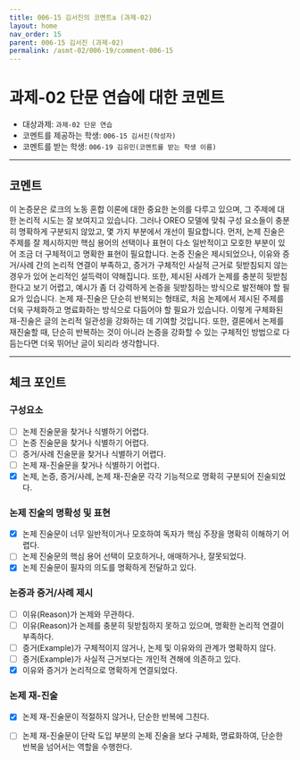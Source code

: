 ```yaml
---
title: 006-15 김서진의 코멘트a (과제-02) 
layout: home
nav_order: 15
parent: 006-15 김서진 (과제-02)
permalink: /asmt-02/006-19/comment-006-15
---
```


# 과제-02 단문 연습에 대한 코멘트

- 대상과제: `과제-02 단문 연습`
- 코멘트를 제공하는 학생: `006-15 김서진(작성자)` 
- 코멘트를 받는 학생: `006-19 김유민(코멘트를 받는 학생 이름)` 

---

## 코멘트

이 논증문은 로크의 노동 혼합 이론에 대한 중요한 논의를 다루고 있으며, 그 주제에 대한 논리적 시도는 잘 보여지고 있습니다. 그러나 OREO 모델에 맞춰 구성 요소들이 충분히 명확하게 구분되지 않았고, 몇 가지 부분에서 개선이 필요합니다.
먼저, 논제 진술은 주제를 잘 제시하지만 핵심 용어의 선택이나 표현이 다소 일반적이고 모호한 부분이 있어 조금 더 구체적이고 명확한 표현이 필요합니다. 논증 진술은 제시되었으나, 이유와 증거/사례 간의 논리적 연결이 부족하고, 증거가 구체적인 사실적 근거로 뒷받침되지 않는 경우가 있어 논리적인 설득력이 약해집니다. 또한, 제시된 사례가 논제를 충분히 뒷받침한다고 보기 어렵고, 예시가 좀 더 강력하게 논증을 뒷받침하는 방식으로 발전해야 할 필요가 있습니다.
논제 재-진술은 단순히 반복되는 형태로, 처음 논제에서 제시된 주제를 더욱 구체화하고 명료화하는 방식으로 다듬어야 할 필요가 있습니다. 이렇게 구체화된 재-진술은 글의 논리적 일관성을 강화하는 데 기여할 것입니다. 또한, 결론에서 논제를 재진술할 때, 단순히 반복하는 것이 아니라 논증을 강화할 수 있는 구체적인 방법으로 다듬는다면 더욱 뛰어난 글이 되리라 생각합니다.

---

## 체크 포인트

### **구성요소**
- [ ] 논제 진술문을 찾거나 식별하기 어렵다.
- [ ] 논증 진술문을 찾거나 식별하기 어렵다.
- [ ] 증거/사례 진술문을 찾거나 식별하기 어렵다.
- [ ] 논제 재-진술문을 찾거나 식별하기 어렵다.
- [x] 논제, 논증, 증거/사례, 논제 재-진술문 각각 기능적으로 명확히 구분되어 진술되었다.

### **논제 진술의 명확성 및 표현**  
- [x] 논제 진술문이 너무 일반적이거나 모호하여 독자가 핵심 주장을 명확히 이해하기 어렵다.  
- [ ] 논제 진술문의 핵심 용어 선택이 모호하거나, 애매하거나, 잘못되었다.  
- [x] 논제 진술문이 필자의 의도를 명확하게 전달하고 있다.  

### **논증과 증거/사례 제시**  
- [ ] 이유(Reason)가 논제와 무관하다.
- [ ] 이유(Reason)가 논제를 충분히 뒷받침하지 못하고 있으며, 명확한 논리적 연결이 부족하다.  
- [ ] 증거(Example)가 구체적이지 않거나, 논제 및 이유와의 관계가 명확하지 않다. 
- [ ] 증거(Example)가 사실적 근거보다는 개인적 견해에 의존하고 있다.  
- [x] 이유와 증거가 논리적으로 명확하게 연결되었다.  

### **논제 재-진술**  
- [x] 논제 재-진술문이 적절하지 않거나, 단순한 반복에 그친다.   
- [ ] 논제 재-진술문이 단락 도입 부분의 논제 진술을 보다 구체화, 명료화하여, 단순한 반복을 넘어서는 역할을 수행한다.  

